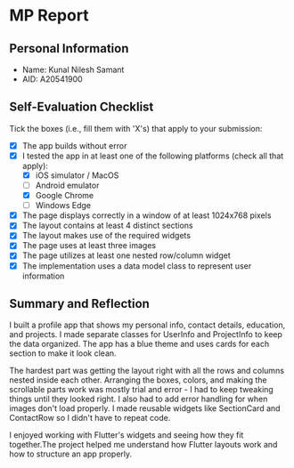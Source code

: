 # MP Report

## Personal Information

- Name: Kunal Nilesh Samant
- AID: A20541900

## Self-Evaluation Checklist

Tick the boxes (i.e., fill them with 'X's) that apply to your submission:

- [X] The app builds without error
- [X] I tested the app in at least one of the following platforms (check all
      that apply):
  - [X] iOS simulator / MacOS
  - [ ] Android emulator
  - [X] Google Chrome
  - [ ] Windows Edge
- [X] The page displays correctly in a window of at least 1024x768 pixels
- [X] The layout contains at least 4 distinct sections
- [X] The layout makes use of the required widgets
- [X] The page uses at least three images
- [X] The page utilizes at least one nested row/column widget
- [X] The implementation uses a data model class to represent user information

## Summary and Reflection

I built a profile app that shows my personal info, contact details, education, and projects. I made separate classes for UserInfo and ProjectInfo to keep the data organized. The app has a blue theme and uses cards for each section to make it look clean. 

The hardest part was getting the layout right with all the rows and columns nested inside each other. Arranging the boxes, colors, and making the scrollable parts work was mostly trial and error - I had to keep tweaking things until they looked right. I also had to add error handling for when images don't load properly. I made reusable widgets like SectionCard and ContactRow so I didn't have to repeat code.

I enjoyed working with Flutter's widgets and seeing how they fit together.The project helped me understand how Flutter layouts work and how to structure an app properly.
